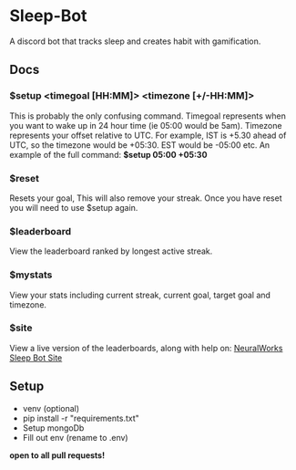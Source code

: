 # Sleep-Bot

A discord bot that tracks sleep and creates habit with gamification.

## Docs

### $setup <timegoal [HH:MM]> <timezone [+/-HH:MM]>

This is probably the only confusing command. Timegoal represents when you want to wake up in 24 hour time (ie 05:00 would be 5am). Timezone represents your offset relative to UTC. For example, IST is +5.30 ahead of UTC, so the timezone would be +05:30. EST would be -05:00 etc. An example of the full command: **$setup 05:00 +05:30**

### $reset

Resets your goal, This will also remove your streak. Once you have reset you will need to use $setup again.

### $leaderboard

View the leaderboard ranked by longest active streak.

### $mystats

View your stats including current streak, current goal, target goal and timezone.

### $site

View a live version of the leaderboards, along with help on: [NeuralWorks Sleep Bot Site](https://neuralworks.group/Sleep-Bot/)

## Setup

- venv (optional)
- pip install -r "requirements.txt"
- Setup mongoDb
- Fill out env (rename to .env)

**open to all pull requests!**
